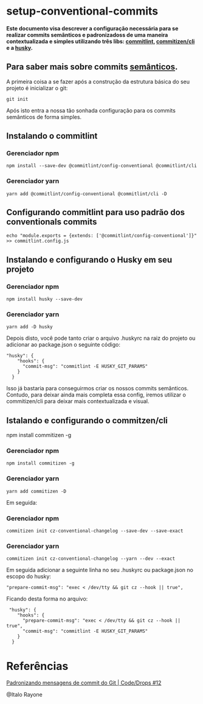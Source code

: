 # setup-conventional-commits

#### Este documento visa descrever a configuração necessária para se realizar **commits** semânticos e padronizadoss de uma maneira contextualizada e simples utilizando três libs: [commitlint](https://github.com/conventional-changelog/commitlint), [commitizen/cli](https://github.com/commitizen/cz-cli) e a [husky](https://github.com/typicode/husky).

## Para saber mais sobre commits [semânticos](https://commitlint.js.org/#/).

A primeira coisa a se fazer após a construção da estrutura básica do seu projeto é inicializar o git:
```
git init
```
Após isto entra a nossa tão sonhada configuração para os commits semânticos de forma simples.

## Instalando o commitlint

### Gerenciador npm
```
npm install --save-dev @commitlint/config-conventional @commitlint/cli
```
### Gerenciador yarn
```
yarn add @commitlint/config-conventional @commitlint/cli -D
```

## Configurando commitlint para uso padrão dos conventionals commits
```
echo "module.exports = {extends: ['@commitlint/config-conventional']}" >> commitlint.config.js
```

## Instalando e configurando o Husky em seu projeto

### Gerenciador npm
```
npm install husky --save-dev 
```
### Gerenciador yarn
```
yarn add -D husky
```

Depois disto, você pode tanto criar o arquivo .huskyrc na raiz do projeto ou adicionar ao package.json o seguinte código:
```
"husky": {
    "hooks": {
      "commit-msg": "commitlint -E HUSKY_GIT_PARAMS"
    }
  }
```

Isso já bastaria para conseguirmos criar os nossos commits semânticos. Contudo, para deixar ainda mais completa essa config, iremos utilizar o commitizen/cli para deixar mais contextualizada e visual.

## Istalando e configurando o commitzen/cli

npm install commitizen -g

### Gerenciador npm
```
npm install commitizen -g

```
### Gerenciador yarn
```
yarn add commitizen -D
```

Em seguida: 

### Gerenciador npm
```
commitizen init cz-conventional-changelog --save-dev --save-exact
```
### Gerenciador yarn
```
commitizen init cz-conventional-changelog --yarn --dev --exact
```

Em seguida adicionar a seguinte linha no seu .huskyrc ou package.json no escopo do husky:
```
"prepare-commit-msg": "exec < /dev/tty && git cz --hook || true",
```
Ficando desta forma no arquivo:

```
 "husky": {
    "hooks": {
      "prepare-commit-msg": "exec < /dev/tty && git cz --hook || true",
      "commit-msg": "commitlint -E HUSKY_GIT_PARAMS"
    }
  }
 ```


# Referências

[Padronizando mensagens de commit do Git | Code/Drops #12](https://youtu.be/erInHkjxkL8)



@Italo Rayone



